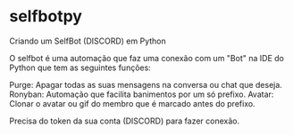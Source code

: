 # selfbotpy
Criando um SelfBot (DISCORD) em Python


O selfbot é uma automação que faz uma conexão com um "Bot" na IDE do Python 
que tem as seguintes funções:

Purge: Apagar todas as suas mensagens na conversa ou chat que deseja.
Ronyban: Automação que facilita banimentos por um só prefixo.
Avatar: Clonar o avatar ou gif do membro que é marcado antes do prefixo.

Precisa do token da sua conta (DISCORD) para fazer conexão.
